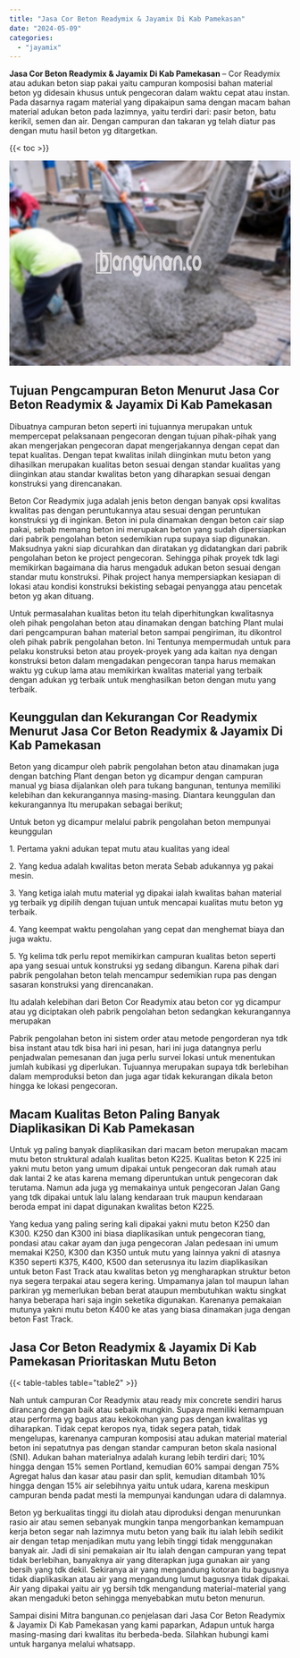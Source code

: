 ```yaml
---
title: "Jasa Cor Beton Readymix & Jayamix Di Kab Pamekasan"
date: "2024-05-09"
categories: 
  - "jayamix"
---
```


**Jasa Cor Beton Readymix & Jayamix Di Kab Pamekasan** – Cor Readymix atau adukan beton siap pakai yaitu campuran komposisi bahan material beton yg didesain khusus untuk pengecoran dalam waktu cepat atau instan. Pada dasarnya ragam material yang dipakaipun sama dengan macam bahan material adukan beton pada lazimnya, yaitu terdiri dari: pasir beton, batu kerikil, semen dan air. Dengan campuran dan takaran yg telah diatur pas dengan mutu hasil beton yg ditargetkan.

{{< toc >}}

![Jasa Cor Beton Readymix & Jayamix Di Kab Pamekasan](/images/jasa-cor-readymix-60.png)

## Tujuan Pengcampuran Beton Menurut Jasa Cor Beton Readymix & Jayamix Di Kab Pamekasan

Dibuatnya campuran beton seperti ini tujuannya merupakan untuk mempercepat pelaksanaan pengecoran dengan tujuan pihak-pihak yang akan mengerjakan pengecoran dapat mengerjakannya dengan cepat dan tepat kualitas. Dengan tepat kwalitas inilah diinginkan mutu beton yang dihasilkan merupakan kualitas beton sesuai dengan standar kualitas yang diinginkan atau standar kwalitas beton yang diharapkan sesuai dengan konstruksi yang direncanakan.

Beton Cor Readymix juga adalah jenis beton dengan banyak opsi kwalitas kwalitas pas dengan peruntukannya atau sesuai dengan peruntukan konstruksi yg di inginkan. Beton ini pula dinamakan dengan beton cair siap pakai, sebab memang beton ini merupakan beton yang sudah dipersiapkan dari pabrik pengolahan beton sedemikian rupa supaya siap digunakan. Maksudnya yakni siap dicurahkan dan diratakan yg didatangkan dari pabrik pengolahan beton ke project pengecoran. Sehingga pihak proyek tdk lagi memikirkan bagaimana dia harus mengaduk adukan beton sesuai dengan standar mutu konstruksi. Pihak project hanya mempersiapkan kesiapan di lokasi atau kondisi konstruksi bekisting sebagai penyangga atau pencetak beton yg akan dituang.

Untuk permasalahan kualitas beton itu telah diperhitungkan kwalitasnya oleh pihak pengolahan beton atau dinamakan dengan batching Plant mulai dari pengcampuran bahan material beton sampai pengiriman, itu dikontrol oleh pihak pabrik pengolahan beton. Ini Tentunya mempermudah untuk para pelaku konstruksi beton atau proyek-proyek yang ada kaitan nya dengan konstruksi beton dalam mengadakan pengecoran tanpa harus memakan waktu yg cukup lama atau memikirkan kwalitas material yang terbaik dengan adukan yg terbaik untuk menghasilkan beton dengan mutu yang terbaik.

## Keunggulan dan Kekurangan Cor Readymix Menurut Jasa Cor Beton Readymix & Jayamix Di Kab Pamekasan

Beton yang dicampur oleh pabrik pengolahan beton atau dinamakan juga dengan batching Plant dengan beton yg dicampur dengan campuran manual yg biasa dijalankan oleh para tukang bangunan, tentunya memiliki kelebihan dan kekurangannya masing-masing. Diantara keunggulan dan kekurangannya Itu merupakan sebagai berikut;

Untuk beton yg dicampur melalui pabrik pengolahan beton mempunyai keunggulan

1\. Pertama yakni adukan tepat mutu atau kualitas yang ideal

2\. Yang kedua adalah kwalitas beton merata Sebab adukannya yg pakai mesin.

3\. Yang ketiga ialah mutu material yg dipakai ialah kwalitas bahan material yg terbaik yg dipilih dengan tujuan untuk mencapai kualitas mutu beton yg terbaik.

4\. Yang keempat waktu pengolahan yang cepat dan menghemat biaya dan juga waktu.

5\. Yg kelima tdk perlu repot memikirkan campuran kualitas beton seperti apa yang sesuai untuk konstruksi yg sedang dibangun. Karena pihak dari pabrik pengolahan beton telah mencampur sedemikian rupa pas dengan sasaran konstruksi yang direncanakan.

Itu adalah kelebihan dari Beton Cor Readymix atau beton cor yg dicampur atau yg diciptakan oleh pabrik pengolahan beton sedangkan kekurangannya merupakan

Pabrik pengolahan beton ini sistem order atau metode pengorderan nya tdk bisa instant atau tdk bisa hari ini pesan, hari ini juga datangnya perlu penjadwalan pemesanan dan juga perlu survei lokasi untuk menentukan jumlah kubikasi yg diperlukan. Tujuannya merupakan supaya tdk berlebihan dalam memproduksi beton dan juga agar tidak kekurangan dikala beton hingga ke lokasi pengecoran.

## Macam Kualitas Beton Paling Banyak Diaplikasikan Di Kab Pamekasan

Untuk yg paling banyak diaplikasikan dari macam beton merupakan macam mutu beton struktural adalah kualitas beton K225. Kualitas beton K 225 ini yakni mutu beton yang umum dipakai untuk pengecoran dak rumah atau dak lantai 2 ke atas karena memang diperuntukan untuk pengecoran dak terutama. Namun ada juga yg memakainya untuk pengecoran Jalan Gang yang tdk dipakai untuk lalu lalang kendaraan truk maupun kendaraan beroda empat ini dapat digunakan kwalitas beton K225.

Yang kedua yang paling sering kali dipakai yakni mutu beton K250 dan K300. K250 dan K300 ini biasa diaplikasikan untuk pengecoran tiang, pondasi atau cakar ayam dan juga pengecoran Jalan pedesaan ini umum memakai K250, K300 dan K350 untuk mutu yang lainnya yakni di atasnya K350 seperti K375, K400, K500 dan seterusnya itu lazim diaplikasikan untuk beton Fast Track atau kwalitas beton yg mengharapkan struktur beton nya segera terpakai atau segera kering. Umpamanya jalan tol maupun lahan parkiran yg memerlukan beban berat ataupun membutuhkan waktu singkat hanya beberapa hari saja ingin seketika digunakan. Karenanya pemakaian mutunya yakni mutu beton K400 ke atas yang biasa dinamakan juga dengan beton Fast Track.

## Jasa Cor Beton Readymix & Jayamix Di Kab Pamekasan Prioritaskan Mutu Beton

{{< table-tables table="table2" >}}

Nah untuk campuran Cor Readymix atau ready mix concrete sendiri harus dirancang dengan baik atau sebaik mungkin. Supaya memiliki kemampuan atau performa yg bagus atau kekokohan yang pas dengan kwalitas yg diharapkan. Tidak cepat keropos nya, tidak segera patah, tidak mengelupas, karenanya campuran komposisi atau adukan material material beton ini sepatutnya pas dengan standar campuran beton skala nasional (SNI). Adukan bahan materialnya adalah kurang lebih terdiri dari; 10% hingga dengan 15% semen Portland, kemudian 60% sampai dengan 75% Agregat halus dan kasar atau pasir dan split, kemudian ditambah 10% hingga dengan 15% air selebihnya yaitu untuk udara, karena meskipun campuran benda padat mesti Ia mempunyai kandungan udara di dalamnya.

Beton yg berkualitas tinggi itu diolah atau diproduksi dengan menurunkan rasio air atau semen sebanyak mungkin tanpa mengorbankan kemampuan kerja beton segar nah lazimnya mutu beton yang baik itu ialah lebih sedikit air dengan tetap menjadikan mutu yang lebih tinggi tidak menggunakan banyak air. Jadi di sini pemakaian air Itu ialah dengan campuran yang tepat tidak berlebihan, banyaknya air yang diterapkan juga gunakan air yang bersih yang tdk dekil. Sekiranya air yang mengandung kotoran itu bagusnya tidak diaplikasikan atau air yang mengandung lumut bagusnya tidak dipakai. Air yang dipakai yaitu air yg bersih tdk mengandung material-material yang akan mengaduki beton sehingga menyebabkan mutu beton menurun.

Sampai disini Mitra bangunan.co penjelasan dari Jasa Cor Beton Readymix & Jayamix Di Kab Pamekasan yang kami paparkan, Adapun untuk harga masing-masing dari kwalitas itu berbeda-beda. Silahkan hubungi kami untuk harganya melalui whatsapp.
